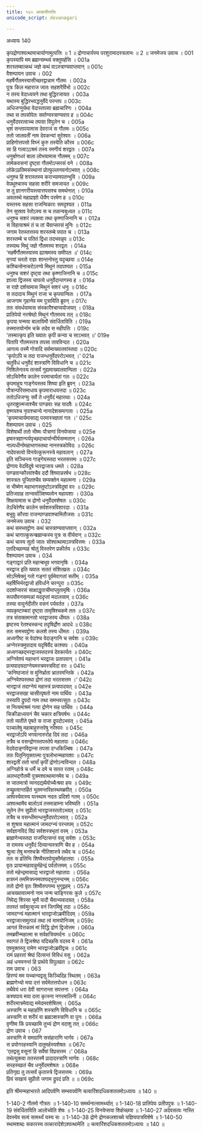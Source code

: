 ```yaml
---
title: १४० आचार्योत्पत्तिः
unicode_script: devanagari

---
```



अध्यायः 140

कृपद्रोणाश्वत्थामाचार्याणामुत्पत्तिः ॥ 1 ॥ द्रोणाचार्यस्य परशुरामादस्त्रलाभः ॥ 2 ॥
जनमेजय उवाच ।	001  
कृपस्यापि मम ब्रह्मन्सम्भवं वक्तुमर्हसि ।	001a  
शरस्तम्बात्कथं जज्ञे कथं वाऽस्त्राण्यवाप्तवान् ॥	001c  
वैशम्पायन उवाच ।	002  
महर्षेर्गौतमस्यासीच्छरद्वान्नाम गौतमः ।	002a  
पुत्रः किल महाराज जातः सहशरैर्विभो ॥	002c  
न तस्य वेदाध्ययने तथा बुद्धिरजायत ।	003a  
यथास्य बुद्धिरभवद्धनुर्वेदे परन्तप ॥	003c  
अधिजग्मुर्यथा वेदास्तपसा ब्रह्मचारिणः ।	004a  
तथा स तपसोपेतः सर्वाण्यस्त्राण्यवाप ह ॥	004c  
धनुर्वेदपरत्वाच्च तपसा विपुलेन च ।	005a  
भृशं सन्तापयामास देवराजं स गौतमः ॥	005c  
ततो जालवतीं नाम देवकन्यां सुरेश्वरः ।	006a  
प्राहिणोत्तपसो विघ्नं कुरु तस्येति कौरव ॥	006c  
सा हि गत्वाऽऽश्रमं तस्य रमणीयं शरद्वतः ।	007a  
धनुर्बाणधरं बाला लोभयामास गौतमम् ॥	007c  
तामेकवसनां दृष्ट्वा गौतमोऽप्सरसं वने ।	008a  
लोकेऽप्रतिमसंस्थानां प्रोत्फुल्लनयनोऽभवत् ॥	008c  
धनुश्च हि शरास्तस्य कराभ्यामपतन्भुवि ।	009a  
वेपथुश्चास्य सहसा शरीरे समजायत ॥	009c  
स तु ज्ञानगरीयस्त्वात्तपसश्च समर्थनात् ।	010a  
अवतस्थे महाप्राज्ञो धैर्येण परमेण ह ॥	010c  
यस्तस्य सहसा राजन्विकारः समदृश्यत ।	011a  
तेन सुस्राव रेतोऽस्य स च तन्नान्वबुध्यत ॥	011c  
धनुश्च सशरं त्यक्त्वा तथा कृष्णाजिनानि च ।	012a  
स विहायाश्रमं तं च तां चैवाप्सरसं मुनिः ॥	012c  
जगाम रेतस्तत्तस्य शरस्तम्बे पपात च ।	013a  
शरस्तम्बे च पतितं द्विधा तदभवन्नृप ॥	013c  
तस्याथ मिथुं जज्ञे गौतमस्य शरद्वतः ।	014a  
\'महर्षेर्गौतमस्यास्य ह्याश्रमस्य समीपतः ॥\'	014c  
मृगयां चरतो राज्ञः शान्तनोस्तु यदृच्छया ॥	014e  
कश्चित्सेनाचरोऽरण्ये मिथुनं तदपश्यत ।	015a  
धनुश्च सशरं दृष्ट्वा तथा कृष्णाजिनानि च ॥	015c  
ज्ञात्वा द्विजस्य चापत्ये धनुर्वेदान्तगस्य ह ।	016a  
स राज्ञे दर्शयामास मिथुनं सशरं धनुः ॥	016c  
स तदादाय मिथुनं राजा च कृपयान्वितः ।	017a  
आजगाम गृहानेव मम पुत्राविति ब्रुवन् ॥	017c  
ततः संवर्धयामास संस्कारैश्चाप्ययोजयत् ।	018a  
प्रातिपेयो नरश्रेष्ठो मिथुनं गौतमस्य तत् ॥	018c  
कृपया यन्मया बालाविमौ संवर्धिताविति ।	019a  
तस्मात्तयोर्नाम चक्रे तदेव स महीपतिः ।	019c  
\'तस्मात्कृप इति ख्यातः कृपी कन्या च साऽभवत् ॥\'	019e  
पितापि गौतमस्तत्र तपसा तावविन्दत ।	020a  
आगत्य तस्मै गोत्रादि सर्वमाख्यातवांस्तदा ॥	020c  
\'कृपोऽपि च तदा राजन्धनुर्वेदपरोऽभवत् ।\'	021a  
चतुर्विधं धनुर्वेदं शास्त्राणि विविधानि च ॥	021c  
निशिलेनास्य तत्सर्वं गुह्यमाख्यातवान्पिता ।	022a  
सोऽचिरेणैव कालेन परमाचार्यतां गतः ॥	022c  
कृपमाहूय गाङ्गेयस्तव शिष्या इति ब्रुवन् ।	023a  
पौत्रान्परिसमाधाय कृपमाराधयत्तदा ॥	023c  
ततोऽधिजग्मुः सर्वे ते धनुर्वेदं महारथाः ।	024a  
धृतराष्ट्रात्मजाश्चैव पाण्डवाः सह यादवैः ॥	024c  
वृष्णयश्च नृपाश्चान्ये नानादेशसमागताः ।	025a  
\'कृपमाचार्यमासाद्य परमास्त्रज्ञतां गतः ।\'	025c  
वैशम्पायन उवाच ।	025  
विशेषार्थी ततो भीष्मः पौत्राणां विनयेप्सया ॥	025e  
इष्वस्त्रज्ञान्पर्यपृच्छदाचार्यान्वीर्यसम्मतान् ।	026a  
नाल्पधीर्नामहाभागस्तथा नानस्त्रकोविदः ॥	026c  
नादेवसत्वो विनयेत्कुरूनस्त्रे महावलान् ।	027a  
इति सञ्चिन्त्य गाङ्गेयस्तदा भरतसत्तमः ॥	027c  
द्रोणाय वेदविदुषे भारद्वाजाय धमते ।	028a  
पाण्डवान्कौरवांश्चैव ददौ शिष्यान्नरर्षभ ॥	028c  
शास्त्रतः पूजितश्चैव सम्यक्तेन महात्मना ।	029a  
स भीष्मेण महाभागस्तुष्टोऽस्त्रविदुषां वरः ॥	029c  
प्रतिजग्राह तान्सर्वाञ्शिष्यत्वेन महायशाः ।	030a  
शिक्षयामास च द्रोणो धनुर्वेदमशेषतः ॥	030c  
तेऽचिरेणैव कालेन सर्वशस्त्रविशारदाः ।	031a  
बभूवुः कौरवा राजन्पाण्डवाश्चामितौजसः ॥	031c  
जनमेजय उवाच ।	032  
कथं समभवद्द्रोणः कथं चास्त्राण्यवाप्तवान् ।	032a  
कथं चागात्कुरून्ब्रह्मन्कस्य पुत्रः स वीर्यवान् ॥	032c  
कथं चास्य सुतो जातः सोश्वत्थामाऽस्त्रवित्तमः ।	033a  
एतदिच्छाम्यहं श्रोतुं विस्तरेण प्रकीर्तय ॥	033c  
वैशम्पायन उवाच ।	034  
गङ्गाद्वारं प्रति महान्बभूव भगवानृषिः ।	034a  
भरद्वाज इति ख्यातः सततं संशितव्रतः ॥	034c  
सोऽभिषेक्तुं गतो गङ्गां पूर्वमेवागतां सतीम् ।	035a  
महर्षिभिर्भरद्वाजो हविर्धाने चरन्पुरा ॥	035c  
ददर्शाप्सरसं साक्षाद्धृताचीमाप्लुतामृषिः ।	036a  
रूपयौवनसम्पन्नां मददृप्तां मदालसाम् ॥	036c  
तस्या वायुर्नदीतीर वसनं पर्यवर्तत ।	037a  
व्यपकृष्टाम्बरां दृष्ट्वा तामृषिश्चकमे ततः ॥	037c  
तत्र संसक्तमनसो भरद्वाजस्य धीमतः ।	038a  
हृष्टस्य रेतश्चस्कन्द तदृषिर्द्रोण आदधे ॥	038c  
ततः समभवद्द्रोणः कलशे तस्य धीमतः ।	039a  
अध्यगीष्ट स वेदांश्च वेदाङ्गानि च सर्वशः ॥	039c  
अग्नेरस्त्रमुपादाय यदृषिर्वेद काश्यपः ।	040a  
अध्यगच्छद्भरद्वाजस्तदस्त्रं देवकार्यतः ॥	040c  
अग्निवेश्यं महाभागं भरद्वाजः प्रतापवान् ।	041a  
प्रत्यपादयदाग्नेयमस्त्रमस्त्रविदां वरः ॥	041c  
\'कनिष्ठजातं स मुनिर्भ्राता भ्रातरमन्तिके ।	042a  
अग्निवेश्यस्तथा द्रोणं तदा भरतसत्तम ।\'	042c  
भारद्वाजं तदाग्नेयं महास्त्रं प्रत्यपादयत् ॥	042e  
भरद्वाजसखा चासीत्पृषतो नाम पार्थिवः ।	043a  
तस्यापि द्रुपदो नाम तथा समभवत्सुतः ॥	043c  
स नित्यमाश्रमं गत्वा द्रोणेन सह पार्थिवः ।	044a  
चिक्रीडाध्ययनं चैव चकार क्षत्रियर्षभः ॥	044c  
ततो व्यतीते पृषते स राजा द्रुपदोऽभवत् ।	045a  
पञ्चालेषु महाबाहुरुत्तरेषु नरेश्वरः ॥	045c  
भरद्वाजोऽपि भगवानारुरोह दिवं तदा ।	046a  
तत्रैव च वसन्द्रोणस्तपस्तेपे महातपाः ॥	046c  
वेदवेदाङ्गविद्वान्स तपसा दग्धकिल्बिषः ।	047a  
ततः पितृनियुक्तात्मा पुत्रलोभान्महायशाः ॥	047c  
शारद्वतीं ततो भार्यां कृपीं द्रोणोऽन्वविन्दत ।	048a  
अग्निहोत्रे च धर्मे च दमे च सतत रताम् ॥	048c  
अलभद्गौतमी पुत्रमश्वत्थामानमेव च ।	049a  
स जातमात्रो व्यनदद्यथैवोच्चैःश्रवा हयः ॥	049c  
तच्छ्रुत्वान्तर्हितं भूतमन्तरिक्षस्थमब्रवीत् ।	050a  
अश्वस्येवास्य यत्स्थाम नदतः प्रदिशो गतम् ॥	050c  
अश्वत्थामैव बालोऽयं तस्मान्नाम्ना भविष्यति ।	051a  
सुतेन तेन सुप्रीतो भारद्वाजस्ततोऽभवत् ॥	051c  
तत्रैव च वसन्धीमान्धनुर्वेदपरोऽभवत् ।	052a  
स शुश्राव महात्मानं जामदग्न्यं परन्तपम् ॥	052c  
सर्वज्ञानविदं विप्रं सर्वशस्त्रभृतां वरम् ।	053a  
ब्राह्मणेभ्यस्तदा राजन्दित्सन्तं वसु सर्वशः ॥	053c  
स रामस्य धनुर्वेदं दिव्यान्यस्त्राणि चैव ह ।	054a  
श्रुत्वा तेषु मनश्चक्रे नीतिशास्त्रे तथैव च ॥	054c  
ततः स व्रतिभिः शिष्यैस्तपोयुक्तैर्महातपाः ।	055a  
वृतः प्रायान्महावाहुर्महेन्द्रं पर्वतोत्तमम् ॥	055c  
ततो महेन्द्रमासाद्य भारद्वाजो महातपाः ।	056a  
क्षत्रघ्नं तममित्रघ्नमपश्यद्भृगुनन्दनम् ॥	056c  
ततो द्रोणो वृतः शिष्यैरुपगम्य भृगूद्वहम् ।	057a  
आचख्यावात्मनो नाम जन्म चाङ्गिरसः कुले ॥	057c  
निवेद्य शिरसा भूमौ पादौ चैवाभ्यवादयत् ।	058a  
ततस्तं सर्वमुत्सृज्य वनं जिगमिषुं तदा ॥	058c  
जामदग्न्यं महात्मानं भारद्वाजोऽब्रवीदिदम् ।	059a  
भरद्वाजात्समुत्पन्नं तथा त्वं मामयोनिजम् ॥	059c  
आगतं वित्तकामं मां विद्धि द्रोणं द्विजोत्तम ।	060a  
तमब्रवीन्महात्मा स सर्वक्षत्रियमर्दनः ॥	060c  
स्वागतं ते द्विजश्रेष्ठ यदिच्छसि वदस्व मे ।	061a  
एवमुक्तस्तु रामेण भारद्वाजोऽब्रवीद्वचः ॥	061c  
रामं प्रहरतां श्रेष्ठं दित्सन्तं विविधं वसु ।	062a  
अहं धनमनन्तं हि प्रार्थये विपुलव्रत ॥	062c  
राम उवाच ।	063  
हिरण्यं मम यच्चान्यद्वसु किञ्चिदिह स्थितम् ।	063a  
ब्राह्मणेभ्यो मया दत्तं सर्वमेतत्तपोधन ॥	063c  
तथैवेयं धरा देवी सागरान्ता सपत्तना ।	064a  
कश्यपाय मया दत्ता कृत्स्ना नगरमालिनी ॥	064c  
शरीरमात्रमेवाद्य ममेदमवशेषितम् ।	065a  
अस्त्राणि च महार्हाणि शस्त्राणि विविधानि च ॥	065c  
अस्त्राणि वा शरीरं वा ब्रह्मञ्शस्त्राणि वा पुनः ।	066a  
वृणीष्व किं प्रयच्छामि तुभ्यं द्रोण वदाशु तत् ॥	066c  
द्रोण उवाच ।	067  
अस्त्राणि मे समग्राणि ससंहाराणि भार्गव ।	067a  
स प्रयोगरहस्यानि दातुमर्हस्यशेषतः ॥	067c  
\'एतद्वसु वसूनां हि सर्वेषां विप्रसत्तम ।\'	068a  
तथेत्युक्त्वा ततस्तस्मै प्रादादस्त्राणि भार्गवः ।	068c  
सरहस्यव्रतं चैव धनुर्वेदमशेषतः ॥	068e  
प्रतिगृह्य तु तत्सर्वं कृतास्त्रे द्विजसत्तमः ।	069a  
प्रियं सखायं सुप्रीतो जगाम द्रुपदं प्रति ॥ ॥	069c  

इति श्रीमन्महाभारते आदिपर्वणि सम्भवपर्वणि चत्वारिंशदधिकशततमोऽध्यायः ॥ 140 ॥

1-140-2 गौतमो गौत्रतः ॥ 1-140-10 समर्थनात्सामर्थ्यात् ॥ 1-140-18 प्रातिपेयः प्रतीपपुत्रः ॥ 1-140-19 संवर्धिताविति आलोच्येति शेषः ॥ 1-140-25 विनयेप्सया शिक्षेच्छया ॥ 1-140-27 अदेवसत्वः नास्ति देवस्येव सत्वं सामर्थ्यं यस्य सः ॥ 1-140-38 द्रोणे द्रोणकलशाख्ये यज्ञियपात्रविशेषे ॥ 1-140-50 स्थामशब्दः सकारस्य तत्कारादेशेऽश्वत्थामेति ॥ चत्वारिंशदधिकशततमोऽध्यायः ॥ 140 ॥